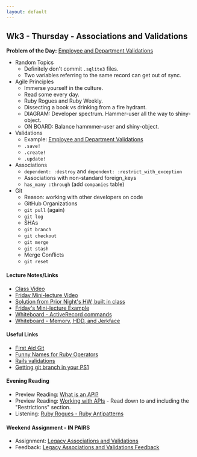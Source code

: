 ```yaml
---
layout: default
---
```


## Wk3 - Thursday - Associations and Validations

**Problem of the Day:** [Employee and Department Validations](https://github.com/masonfmatthews/rails_assignments/blob/master/exercises/employee_and_department_validations)

* Random Topics
  * Definitely don't commit `.sqlite3` files.
  * Two variables referring to the same record can get out of sync.
* Agile Principles
  * Immerse yourself in the culture.
  * Read some every day.
  * Ruby Rogues and Ruby Weekly.
  * Dissecting a book vs drinking from a fire hydrant.
  * DIAGRAM: Developer spectrum.  Hammer-user all the way to shiny-object.
  * ON BOARD: Balance hammmer-user and shiny-object.
* Validations
  * Example: [Employee and Department Validations](https://github.com/masonfmatthews/rails_assignments/blob/master/unused/exercises/employee_and_department_validations)
  * `.save!`
  * `.create!`
  * `.update!`
* Associations
  * `dependent: :destroy` and `dependent: :restrict_with_exception`
  * Associations with non-standard foreign_keys
  * `has_many :through` (add `companies` table)
* Git
  * Reason: working with other developers on code
  * GitHub Organizations
  * `git pull` (again)
  * `git log`
  * SHAs
  * `git branch`
  * `git checkout`
  * `git merge`
  * `git stash`
  * Merge Conflicts
  * `git reset`

#### Lecture Notes/Links

* [Class Video](https://youtu.be/AzCBvUBEcow)
* [Friday Mini-lecture Video](https://youtu.be/WU7kVrieisk)
* [Solution from Prior Night's HW, built in class](https://github.com/tiyd-rails-2015-08/database_solution)
* [Friday's Mini-lecture Example](https://github.com/tiyd-rails-2016-01/double_relationship_example)
* [Whiteboard - ActiveRecord commands](http://tiyd-rails.s3.amazonaws.com/pictures/uploaded_files/000/000/013/original/2.17.16_ruby_sql.JPG?1455804640)
* [Whiteboard - Memory, HDD, and Jerkface](http://tiyd-rails.s3.amazonaws.com/pictures/uploaded_files/000/000/014/original/2.18.16_jerkface.JPG?1455900304)

#### Useful Links

* [First Aid Git](http://ricardofilipe.com/projects/firstaidgit/#/)
* [Funny Names for Ruby Operators](http://ruby-operators.herokuapp.com/)
* [Rails validations](http://apidock.com/rails/ActiveModel/Validations/ClassMethods/validates)
* [Getting git branch in your PS1](https://github.com/jimeh/git-aware-prompt)

#### Evening Reading

* Preview Reading: [What is an API?](http://skillcrush.com/2012/07/04/api-2/)
* Preview Reading: [Working with APIs](http://www.theodinproject.com/ruby-on-rails/working-with-external-apis?ref=lnav) - Read down to and including the "Restrictions" section.
* Listening: [Ruby Rogues - Ruby Antipatterns](https://devchat.tv/ruby-rogues/032-rr-ruby-antipatterns)

#### Weekend Assignment - IN PAIRS

* Assignment: [Legacy Associations and Validations](https://github.com/tiyd-rails-2016-01/legacy_associations_and_validations)
* Feedback: [Legacy Associations and Validations Feedback](feedback)
